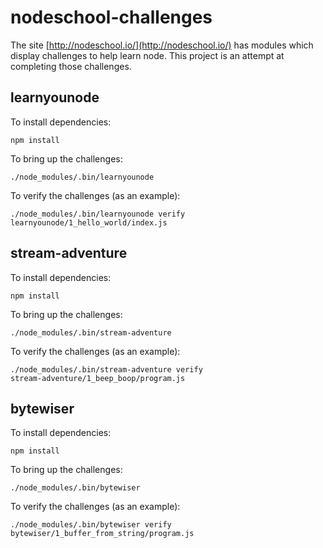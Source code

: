 # nodeschool-challenges #

The site [http://nodeschool.io/](http://nodeschool.io/) has modules which display
challenges to help learn node. This project is an attempt at completing those challenges.

## learnyounode ##

To install dependencies:

<code>npm install</code>

To bring up the challenges:

<code>./node_modules/.bin/learnyounode</code>

To verify the challenges (as an example):

<code>./node_modules/.bin/learnyounode verify learnyounode/1_hello_world/index.js</code>

## stream-adventure ##

To install dependencies:

<code>npm install</code>

To bring up the challenges:

<code>./node_modules/.bin/stream-adventure</code>

To verify the challenges (as an example):

<code>./node_modules/.bin/stream-adventure verify stream-adventure/1_beep_boop/program.js</code>

## bytewiser ##

To install dependencies:

<code>npm install</code>

To bring up the challenges:

<code>./node_modules/.bin/bytewiser</code>

To verify the challenges (as an example):

<code>./node_modules/.bin/bytewiser verify bytewiser/1_buffer_from_string/program.js</code>
